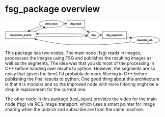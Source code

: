# fsg_package overview

![alt text](rosgraph.png)

This package has two nodes. The main node (fsg) reads in images, processses the images using FSG and publishes the resulting images as well as the segments. The idea was that you do most of the processing in C++ before handing over results to python. However, the segments are so noisy that (given the time) I'd probably do more filtering in C++ before publishing the final results to python. One good thing about this architecture is that it is modular and so the improved node with more filtering might be a drop in replacement for the current one.

The other node in this package (test_input) provides the video for the main node (fsg) via ROS image_transport, which uses a smart pointer for image sharing when the publish and subscribe are from the same machine.
